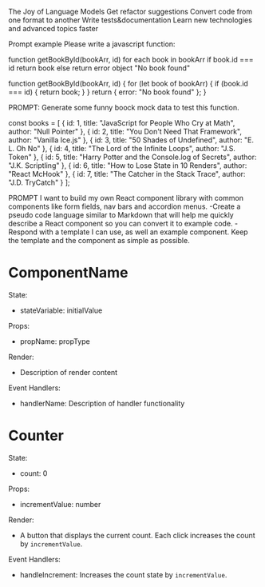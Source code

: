 The Joy of Language Models
Get refactor suggestions
Convert code from one format to another
Write tests&documentation
Learn new technologies and advanced topics faster

Prompt example
Please write a javascript function:

function getBookById(bookArr, id)
for each book in bookArr
if book.id === id
return book
else return error object "No book found"

function getBookById(bookArr, id) {
for (let book of bookArr) {
if (book.id === id) {
return book;
}
}
return { error: "No book found" };
}

PROMPT:
Generate some funny boock mock data to test this function.

const books = [
{ id: 1, title: "JavaScript for People Who Cry at Math", author: "Null Pointer" },
{ id: 2, title: "You Don't Need That Framework", author: "Vanilla Ice.js" },
{ id: 3, title: "50 Shades of Undefined", author: "E. L. Oh No" },
{ id: 4, title: "The Lord of the Infinite Loops", author: "J.S. Token" },
{ id: 5, title: "Harry Potter and the Console.log of Secrets", author: "J.K. Scriptling" },
{ id: 6, title: "How to Lose State in 10 Renders", author: "React McHook" },
{ id: 7, title: "The Catcher in the Stack Trace", author: "J.D. TryCatch" }
];

PROMPT
I want to build my own React component library with common components like form fields, nav bars and accordion menus.
-Create a pseudo code language similar to Markdown that will help me quickly describe a React component so you can convert it to example code.
-Respond with a template I can use, as well an example component. Keep the template and the component as simple as possible.

# ComponentName

State:

-   stateVariable: initialValue

Props:

-   propName: propType

Render:

-   Description of render content

Event Handlers:

-   handlerName: Description of handler functionality

# Counter

State:

-   count: 0

Props:

-   incrementValue: number

Render:

-   A button that displays the current count. Each click increases the count by `incrementValue`.

Event Handlers:

-   handleIncrement: Increases the count state by `incrementValue`.

